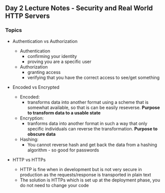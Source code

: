 ## Day 2 Lecture Notes - Security and Real World HTTP Servers


### Topics
- Authentication vs Authorization
  - Authentication
    - confirming your identity
    - proving you are a specific user
  - Authorization
    - granting access
    - verifying that you have the correct access to see/get something

- Encoded vs Encrypted
  - Encoded:
    - transforms data into another format using a scheme that is somewhat available, so that is can be easily reseverse. <b>Purpose to transform data to a usable state</b>
  - Encryption:
    - tranforms data into another format in such a way that only specific individuals can reverse the transformation. <b>Purpose to obscure data</b>
  - Hashing:
    - You cannot reverse hash and get back the data from a hashing algorithm - so good for passwords

- HTTP vs HTTPs
  - HTTP is fine when in development but is not very secure in production as the requests/response is transported in plain text
  - The solution is HTTPs which is set up at the deployment phase, you do not need to change your code 

  



